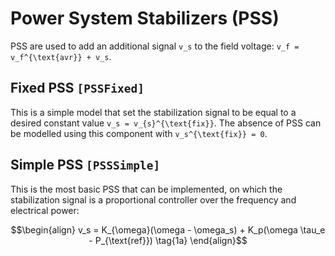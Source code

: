 # Power System Stabilizers (PSS)

PSS are used to add an additional signal ``v_s`` to the field voltage: ``v_f = v_f^{\text{avr}} + v_s``.

## Fixed PSS ```[PSSFixed]```

This is a simple model that set the stabilization signal to be equal to a desired constant value ``v_s = v_{s}^{\text{fix}}``. The absence of PSS can be modelled using this component with ``v_s^{\text{fix}} = 0``.

## Simple PSS ```[PSSSimple]```

This is the most basic PSS that can be implemented, on which the stabilization signal is  a proportional controller over the frequency and electrical power:

```math
\begin{align}
v_s = K_{\omega}(\omega - \omega_s) + K_p(\omega \tau_e - P_{\text{ref}}) \tag{1a}
\end{align}
```

